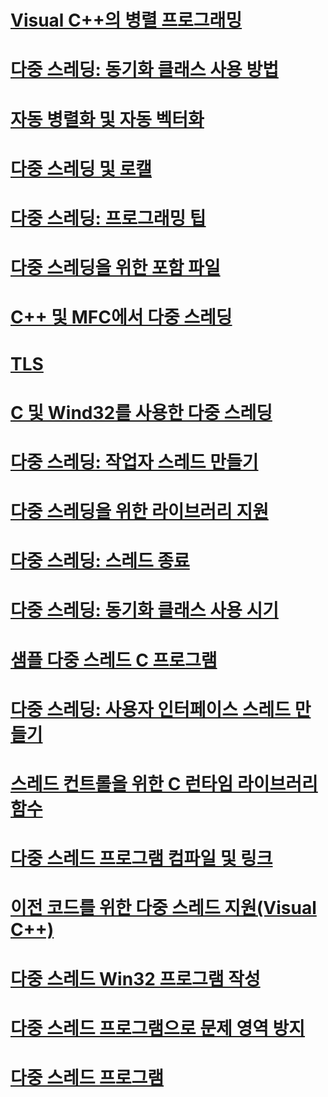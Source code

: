 # [Visual C++의 병렬 프로그래밍](parallel-programming-in-visual-cpp.md)
# [다중 스레딩: 동기화 클래스 사용 방법](multithreading-how-to-use-the-synchronization-classes.md)
# [자동 병렬화 및 자동 벡터화](auto-parallelization-and-auto-vectorization.md)
# [다중 스레딩 및 로캘](multithreading-and-locales.md)
# [다중 스레딩: 프로그래밍 팁](multithreading-programming-tips.md)
# [다중 스레딩을 위한 포함 파일](include-files-for-multithreading.md)
# [C++ 및 MFC에서 다중 스레딩](multithreading-with-cpp-and-mfc.md)
# [TLS](thread-local-storage-tls.md)
# [C 및 Wind32를 사용한 다중 스레딩](multithreading-with-c-and-win32.md)
# [다중 스레딩: 작업자 스레드 만들기](multithreading-creating-worker-threads.md)
# [다중 스레딩을 위한 라이브러리 지원](library-support-for-multithreading.md)
# [다중 스레딩: 스레드 종료](multithreading-terminating-threads.md)
# [다중 스레딩: 동기화 클래스 사용 시기](multithreading-when-to-use-the-synchronization-classes.md)
# [샘플 다중 스레드 C 프로그램](sample-multithread-c-program.md)
# [다중 스레딩: 사용자 인터페이스 스레드 만들기](multithreading-creating-user-interface-threads.md)
# [스레드 컨트롤을 위한 C 런타임 라이브러리 함수](c-run-time-library-functions-for-thread-control.md)
# [다중 스레드 프로그램 컴파일 및 링크](compiling-and-linking-multithread-programs.md)
# [이전 코드를 위한 다중 스레드 지원(Visual C++)](multithreading-support-for-older-code-visual-cpp.md)
# [다중 스레드 Win32 프로그램 작성](writing-a-multithreaded-win32-program.md)
# [다중 스레드 프로그램으로 문제 영역 방지](avoiding-problem-areas-with-multithread-programs.md)
# [다중 스레드 프로그램](multithread-programs.md)
